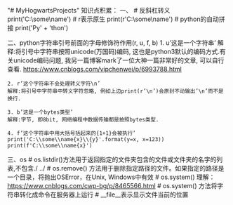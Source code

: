 "# MyHogwartsProjects"
知识点积累：
一、
    # 反斜杠转义
    print('C:\\some\\name')
    # r表示原生
    print(r'C:\some\name')
    # python的自动拼接
    print('Py' + 'thon')

二、python字符串引号前面的字母修饰符作用(r, u, f, b)
    1. u’这是一个字符串’
    解释:将引号中字符串按照unicode(万国码)编码, 这也是python3默认的编码方式.有关unicode编码问题, 我另一篇博客mark了一位大神一篇非常好的文章, 可以自行查看.
    https://www.cnblogs.com/vipchenwei/p/6993788.html

    2. r’这个字符串不会处理转义字符\n’
    解释:将引号中字符串中转义字符忽略, 例如上边print(r’\n’)会原封不动输出’\n’而不是换行.

    3. b’这是一个bytes类型’
    解释:字节, 即8bit, 网络编程中数据传输都是按照bytes类型.

    4. f’这个字符串中用大括号括起来的{1+1}会被执行’
    print('C:\\some\\name{x}\\{y}'.format(y=x, x=123))
    print(f'C:\\some\\name{x}')

三、os
    # os.listdir()方法用于返回指定的文件夹包含的文件或文件夹的名字的列表,不包含./ ../
    # os.remove() 方法用于删除指定路径的文件。如果指定的路径是一个目录，将抛出OSError，在Unix, Windows中有效
    # os.system() 理解：https://www.cnblogs.com/cwp-bg/p/8465566.html
    # os.system() 方法将字符串转化成命令在服务器上运行
    # __file__表示显示文件当前的位置